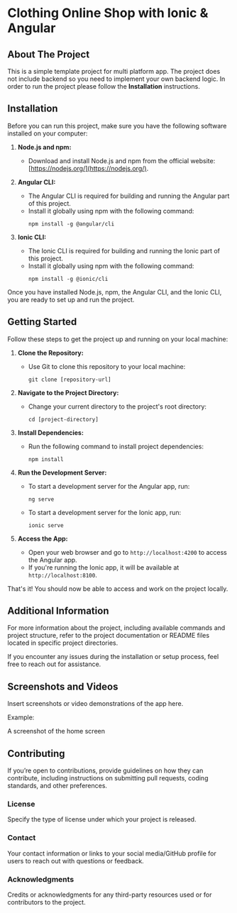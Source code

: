 # Clothing Online Shop with Ionic & Angular

## **About The Project**

This is a simple template project for multi platform app. The project does not include backend so you need to implement your own backend logic. In order to run the project please follow the **Installation** instructions. 

## **Installation**

Before you can run this project, make sure you have the following software installed on your computer:

1. **Node.js and npm:**

   - Download and install Node.js and npm from the official website: [https://nodejs.org/](https://nodejs.org/).

2. **Angular CLI:**

   - The Angular CLI is required for building and running the Angular part of this project.
   - Install it globally using npm with the following command:
     ```
     npm install -g @angular/cli
     ```

3. **Ionic CLI:**

   - The Ionic CLI is required for building and running the Ionic part of this project.
   - Install it globally using npm with the following command:
     ```
     npm install -g @ionic/cli
     ```

Once you have installed Node.js, npm, the Angular CLI, and the Ionic CLI, you are ready to set up and run the project.

## Getting Started

Follow these steps to get the project up and running on your local machine:

1. **Clone the Repository:**

   - Use Git to clone this repository to your local machine:
     ```
     git clone [repository-url]
     ```

2. **Navigate to the Project Directory:**

   - Change your current directory to the project's root directory:
     ```
     cd [project-directory]
     ```

3. **Install Dependencies:**

   - Run the following command to install project dependencies:
     ```
     npm install
     ```

4. **Run the Development Server:**

   - To start a development server for the Angular app, run:
     ```
     ng serve
     ```

   - To start a development server for the Ionic app, run:
     ```
     ionic serve
     ```

5. **Access the App:**

   - Open your web browser and go to `http://localhost:4200` to access the Angular app.
   - If you're running the Ionic app, it will be available at `http://localhost:8100`.

That's it! You should now be able to access and work on the project locally.

## Additional Information

For more information about the project, including available commands and project structure, refer to the project documentation or README files located in specific project directories.

If you encounter any issues during the installation or setup process, feel free to reach out for assistance.

## Screenshots and Videos

Insert screenshots or video demonstrations of the app here.

Example:

A screenshot of the home screen

## Contributing

If you’re open to contributions, provide guidelines on how they can contribute, including instructions on submitting pull requests, coding standards, and other preferences.

### License

Specify the type of license under which your project is released.

### Contact

Your contact information or links to your social media/GitHub profile for users to reach out with questions or feedback.

### Acknowledgments

Credits or acknowledgments for any third-party resources used or for contributors to the project.
